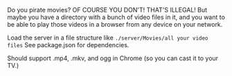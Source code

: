 Do you pirate movies?
OF COURSE YOU DON'T! THAT'S ILLEGAL! But maybe you have a directory with a bunch of video files in it, and you want to be able to play those videos in a browser from any device on your network.

Load the server in a file structure like `./server/Movies/all your video files`
See package.json for dependencies.

Should support .mp4, .mkv, and ogg in Chrome (so you can cast it to your TV.)
